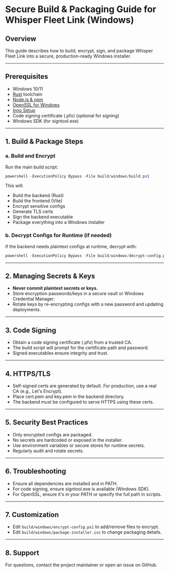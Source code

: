 # Secure Build & Packaging Guide for Whisper Fleet Link (Windows)

## Overview
This guide describes how to build, encrypt, sign, and package Whisper Fleet Link into a secure, production-ready Windows installer.

---

## Prerequisites
- Windows 10/11
- [Rust](https://rustup.rs/) toolchain
- [Node.js & npm](https://nodejs.org/)
- [OpenSSL for Windows](https://slproweb.com/products/Win32OpenSSL.html)
- [Inno Setup](https://jrsoftware.org/isinfo.php)
- Code signing certificate (.pfx) (optional for signing)
- Windows SDK (for signtool.exe)

---

## 1. Build & Package Steps

### a. Build and Encrypt
Run the main build script:

```powershell
powershell -ExecutionPolicy Bypass -File build/windows/build.ps1
```

This will:
- Build the backend (Rust)
- Build the frontend (Vite)
- Encrypt sensitive configs
- Generate TLS certs
- Sign the backend executable
- Package everything into a Windows installer

### b. Decrypt Configs for Runtime (if needed)
If the backend needs plaintext configs at runtime, decrypt with:

```powershell
powershell -ExecutionPolicy Bypass -File build/windows/decrypt-config.ps1
```

---

## 2. Managing Secrets & Keys
- **Never commit plaintext secrets or keys.**
- Store encryption passwords/keys in a secure vault or Windows Credential Manager.
- Rotate keys by re-encrypting configs with a new password and updating deployments.

---

## 3. Code Signing
- Obtain a code signing certificate (.pfx) from a trusted CA.
- The build script will prompt for the certificate path and password.
- Signed executables ensure integrity and trust.

---

## 4. HTTPS/TLS
- Self-signed certs are generated by default. For production, use a real CA (e.g., Let's Encrypt).
- Place cert.pem and key.pem in the backend directory.
- The backend must be configured to serve HTTPS using these certs.

---

## 5. Security Best Practices
- Only encrypted configs are packaged.
- No secrets are hardcoded or exposed in the installer.
- Use environment variables or secure stores for runtime secrets.
- Regularly audit and rotate secrets.

---

## 6. Troubleshooting
- Ensure all dependencies are installed and in PATH.
- For code signing, ensure signtool.exe is available (Windows SDK).
- For OpenSSL, ensure it's in your PATH or specify the full path in scripts.

---

## 7. Customization
- Edit `build/windows/encrypt-config.ps1` to add/remove files to encrypt.
- Edit `build/windows/package-installer.iss` to change packaging details.

---

## 8. Support
For questions, contact the project maintainer or open an issue on GitHub. 